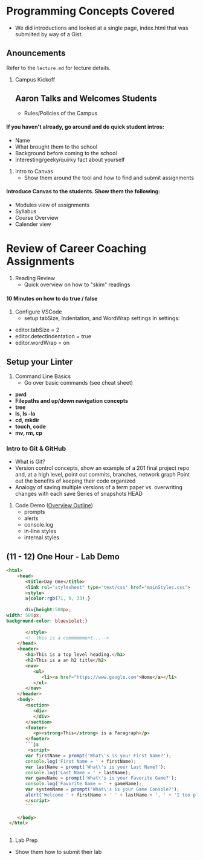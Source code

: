 # Programming Concepts Covered


- We did introductions and looked at a single page, index.html that was submiited by way of a Gist. 

## Anouncements
Refer to the `lecture.md` for lecture details.

1. Campus Kickoff
    ## Aaron Talks and Welcomes Students
   * Rules/Policies of the Campus
#### If you haven't already, go around and do quick student intros:
- Name
- What brought them to the school
- Background before coming to the school
- Interesting/geeky/quirky fact about yourself


1. Intro to Canvas
   * Show them around the tool and how to find and submit assignments
#### Introduce Canvas to the students. Show them the following:

- Modules view of assignments
- Syllabus
- Course Overview
- Calender view

# Review of Career Coaching Assignments

1. Reading Review
   * Quick overview on how to "skim" readings
#### 10 Minutes on how to do true / false 


1. Configure VSCode
   * setup tabSize, Indentation, and WordWrap settings
   In settings:
- editor.tabSize = 2
- editor.detectIndentation = true
- editor.wordWrap = on

## Setup your Linter
1. Command Line Basics
   * Go over basic commands (see cheat sheet)

- **pwd**
- **Filepaths and up/down navigation concepts**
- **tree**
- **ls, ls -la**
- **cd, mkdir**
- **touch, code**
- **mv, rm, cp**

### Intro to Git & GitHub

- What is Git?
- Version control concepts, show an example of a 201 final project repo and, at a high level, point out commits, branches, network graph
Point out the benefits of keeping their code organized
- Analogy of saving multiple versions of a term paper vs. overwriting changes with each save
Series of snapshots HEAD

1. Code Demo ([Overview Outline](DEMO.md))
   * prompts
   * alerts
   * console.log
   * in-line styles
   * internal styles

## (11 - 12) One Hour - Lab Demo 
```html
<html>
    <head>
       <title>Day One</title>
       <link rel="stylesheet" type="text/css" href="mainStyles.css">
       <style>
       a{color:rgb(71, 9, 33);}
       
       div{height:500px;
width: 500px;
background-color: blueviolet;}
       
       </style>
       <!--this is a commmmmment...-->
    </head>
    <header>
       <h1>This is a top level heading.</h1>
       <h2>This is a an h2 title</h2>
       <nav>
          <ul>
             <li><a href="https://www.google.com">Home</a></li>
          </ul>
       </nav>
    </header>
    <body>
       <section>
          <div>
          </div>
       </section>
       <footer>
          <p><strong>This</strong> is a Paragraph</p>
       </footer>
       ```js
        <script>
       var firstName = prompt('What\'s is your First Name?');
       console.log('First Name = ' + firstName);
       var lastName = prompt('What\'s is your Last Name?');
       console.log('Last Name = ' + lastName);
       var gameName = prompt('What\'s is your Favorite Game?');
       console.log('Favorite Game = ' + gameName);
       var systemName = prompt('What\'s is your Game Console?');
       alert('Welcome ' + firstName + ' ' + lastName + ', ' + 'I too play, ' + gameName + ' on a  ' + systemName);
       </script>
       ```
       
    </body>
 </html>
 
 ```


 1. Lab Prep
   * Show them how to submit their lab
